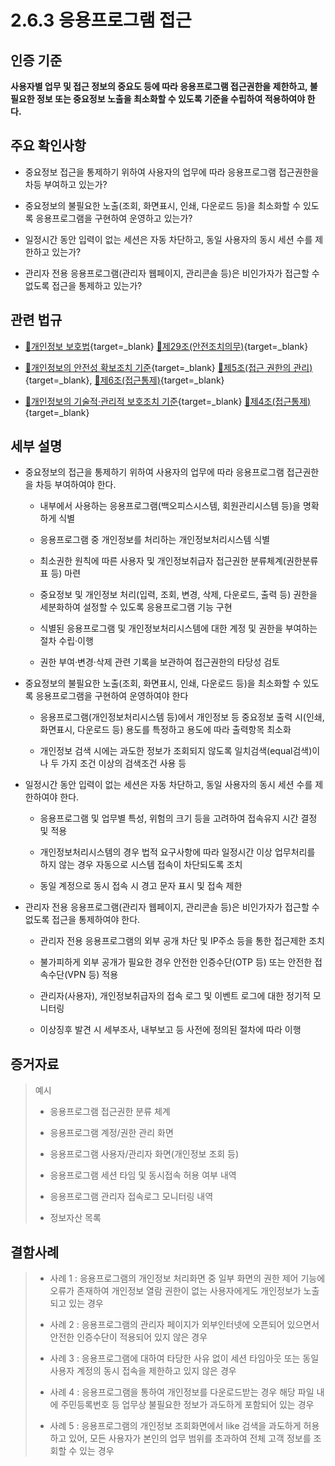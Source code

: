 # 2.6.3 응용프로그램 접근

## 인증 기준

**사용자별 업무 및 접근 정보의 중요도 등에 따라 응용프로그램 접근권한을 제한하고, 불필요한 정보 또는 중요정보 노출을 최소화할 수 있도록 기준을 수립하여 적용하여야 한다.**

## 주요 확인사항

- 중요정보 접근을 통제하기 위하여 사용자의 업무에 따라 응용프로그램 접근권한을 차등 부여하고 있는가?

- 중요정보의 불필요한 노출(조회, 화면표시, 인쇄, 다운로드 등)을 최소화할 수 있도록 응용프로그램을 구현하여 운영하고 있는가?

- 일정시간 동안 입력이 없는 세션은 자동 차단하고, 동일 사용자의 동시 세션 수를 제한하고 있는가?

- 관리자 전용 응용프로그램(관리자 웹페이지, 관리콘솔 등)은 비인가자가 접근할 수 없도록 접근을 통제하고 있는가?

## 관련 법규

- [🔗개인정보 보호법][개인정보 보호법 제29조]{target=_blank} [🔗제29조(안전조치의무)][개인정보 보호법 제29조 부분]{target=_blank}

- [🔗개인정보의 안전성 확보조치 기준][개인정보의 안전성 확보조치 기준 제5조]{target=_blank} [🔗제5조(접근 권한의 관리)][개인정보의 안전성 확보조치 기준 제5조]{target=_blank}, [🔗제6조(접근통제)][개인정보의 안전성 확보조치 기준 제6조]{target=_blank}

- [🔗개인정보의 기술적·관리적 보호조치 기준][개인정보의 기술적·관리적 보호조치 기준 제4조]{target=_blank} [🔗제4조(접근통제)][개인정보의 기술적·관리적 보호조치 기준 제4조]{target=_blank}

## 세부 설명

- 중요정보의 접근을 통제하기 위하여 사용자의 업무에 따라 응용프로그램 접근권한을 차등 부여하여야 한다.

    - 내부에서 사용하는 응용프로그램(백오피스시스템, 회원관리시스템 등)을 명확하게 식별

    - 응용프로그램 중 개인정보를 처리하는 개인정보처리시스템 식별

    - 최소권한 원칙에 따른 사용자 및 개인정보취급자 접근권한 분류체계(권한분류표 등) 마련

    - 중요정보 및 개인정보 처리(입력, 조회, 변경, 삭제, 다운로드, 출력 등) 권한을 세분화하여 설정할 수 있도록 응용프로그램 기능 구현

    - 식별된 응용프로그램 및 개인정보처리시스템에 대한 계정 및 권한을 부여하는 절차 수립·이행

    - 권한 부여·변경·삭제 관련 기록을 보관하여 접근권한의 타당성 검토

- 중요정보의 불필요한 노출(조회, 화면표시, 인쇄, 다운로드 등)을 최소화할 수 있도록 응용프로그램을 구현하여 운영하여야 한다

    - 응용프로그램(개인정보처리시스템 등)에서 개인정보 등 중요정보 출력 시(인쇄, 화면표시, 다운로드 등) 용도를 특정하고 용도에 따라 출력항목 최소화

    - 개인정보 검색 시에는 과도한 정보가 조회되지 않도록 일치검색(equal검색)이나 두 가지 조건 이상의 검색조건 사용 등

- 일정시간 동안 입력이 없는 세션은 자동 차단하고, 동일 사용자의 동시 세션 수를 제한하여야 한다.

    - 응용프로그램 및 업무별 특성, 위험의 크기 등을 고려하여 접속유지 시간 결정 및 적용

    - 개인정보처리시스템의 경우 법적 요구사항에 따라 일정시간 이상 업무처리를 하지 않는 경우 자동으로 시스템 접속이 차단되도록 조치

    - 동일 계정으로 동시 접속 시 경고 문자 표시 및 접속 제한

- 관리자 전용 응용프로그램(관리자 웹페이지, 관리콘솔 등)은 비인가자가 접근할 수 없도록 접근을 통제하여야 한다.

    - 관리자 전용 응용프로그램의 외부 공개 차단 및 IP주소 등을 통한 접근제한 조치

    - 불가피하게 외부 공개가 필요한 경우 안전한 인증수단(OTP 등) 또는 안전한 접속수단(VPN 등) 적용

    - 관리자(사용자), 개인정보취급자의 접속 로그 및 이벤트 로그에 대한 정기적 모니터링

    - 이상징후 발견 시 세부조사, 내부보고 등 사전에 정의된 절차에 따라 이행

## 증거자료

> 예시
>
> - 응용프로그램 접근권한 분류 체계
>
> - 응용프로그램 계정/권한 관리 화면
>
> - 응용프로그램 사용자/관리자 화면(개인정보 조회 등)
>
> - 응용프로그램 세션 타임 및 동시접속 허용 여부 내역
>
> - 응용프로그램 관리자 접속로그 모니터링 내역
>
> - 정보자산 목록

## 결함사례

> - 사례 1 : 응용프로그램의 개인정보 처리화면 중 일부 화면의 권한 제어 기능에 오류가 존재하여 개인정보 열람 권한이 없는 사용자에게도 개인정보가 노출되고 있는 경우
>
> - 사례 2 : 응용프로그램의 관리자 페이지가 외부인터넷에 오픈되어 있으면서 안전한 인증수단이 적용되어 있지 않은 경우
>
> - 사례 3 : 응용프로그램에 대하여 타당한 사유 없이 세션 타임아웃 또는 동일 사용자 계정의 동시 접속을 제한하고 있지 않은 경우
>
> - 사례 4 : 응용프로그램을 통하여 개인정보를 다운로드받는 경우 해당 파일 내에 주민등록번호 등 업무상 불필요한 정보가 과도하게 포함되어 있는 경우
>
> - 사례 5 : 응용프로그램의 개인정보 조회화면에서 like 검색을 과도하게 허용하고 있어, 모든 사용자가 본인의 업무 범위를 초과하여 전체 고객 정보를 조회할 수 있는 경우

[개인정보 보호법 제29조]: https://www.law.go.kr/법령/개인정보보호법/(20200805,16930,20200204)/제29조 "개인정보 보호법 제29조"
[개인정보 보호법 제29조 부분]: https://www.law.go.kr/법령/개인정보보호법/제29조 "개인정보 보호법 제29조 부분"

[개인정보의 안전성 확보조치 기준 제5조]: https://www.law.go.kr/행정규칙/(개인정보보호위원회)개인정보의안전성확보조치기준/(2021-2,20210915)/제5조 "개인정보의 안전성 확보조치 기준 제5조"

[개인정보의 안전성 확보조치 기준 제6조]: https://www.law.go.kr/행정규칙/(개인정보보호위원회)개인정보의안전성확보조치기준/(2021-2,20210915)/제6조 "개인정보의 안전성 확보조치 기준 제6조"

[개인정보의 기술적·관리적 보호조치 기준 제4조]: https://www.law.go.kr/행정규칙/(개인정보보호위원회)개인정보의기술적·관리적보호조치기준/(2021-3,20210915)/제4조 "개인정보의 기술적·관리적 보호조치 기준 제4조"
